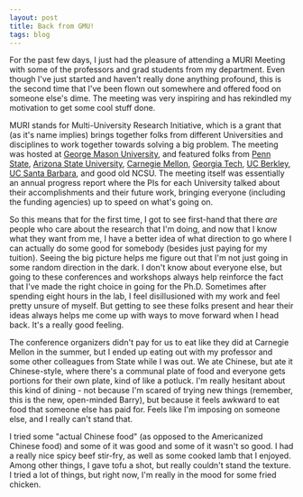 ```yaml
---
layout: post
title: Back from GMU!
tags: blog
---
```


For the past few days, I just had the pleasure of attending a MURI Meeting with some of the professors and grad students from my department. Even though I've just started and haven't really done anything profound, this is the second time that I've been flown out somewhere and offered food on someone else's dime. The meeting was very inspiring and has rekindled my motivation to get some cool stuff done.

MURI stands for Multi-University Research Initiative, which is a grant that (as it's name implies) brings together folks from different Universities and disciplines to work together towards solving a big problem. The meeting was hosted at [George Mason University](http://www.gmu.edu), and featured folks from [Penn State](http://www.psu.edu/), [Arizona State University](http://www.asu.edu/), [Carnegie Mellon](http://www.cmu.edu), [Georgia Tech](http://www.gatech.edu/), [UC Berkley](http://berkeley.edu/), [UC Santa Barbara](http://www.ucsb.edu/), and good old NCSU. The meeting itself was essentially an annual progress report where the PIs for each University talked about their accomplishments and their future work, bringing everyone (including the funding agencies) up to speed on what's going on.

So this means that for the first time, I got to see first-hand that there *are* people who care about the research that I'm doing, and now that I know what they want from me, I have a better idea of what direction to go where I can actually do some good for somebody (besides just paying for my tuition). Seeing the big picture helps me figure out that I'm not just going in some random direction in the dark. I don't know about everyone else, but going to these conferences and workshops always help reinforce the fact that I've made the right choice in going for the Ph.D. Sometimes after spending eight hours in the lab, I feel disillusioned with my work and feel pretty unsure of myself. But getting to see these folks present and hear their ideas always helps me come up with ways to move forward when I head back. It's a really good feeling.

The conference organizers didn't pay for us to eat like they did at Carnegie Mellon in the summer, but I ended up eating out with my professor and some other colleagues from State while I was out. We ate Chinese, but ate it Chinese-style, where there's a communal plate of food and everyone gets portions for their own plate, kind of like a potluck. I'm really hesitant about this kind of dining - not because I'm scared of trying new things (remember, this is the new, open-minded Barry), but because it feels awkward to eat food that someone else has paid for. Feels like I'm imposing on someone else, and I really can't stand that.

I tried some "actual Chinese food" (as opposed to the Americanized Chinese food) and some of it was good and some of it wasn't so good. I had a really nice spicy beef stir-fry, as well as some cooked lamb that I enjoyed. Among other things, I gave tofu a shot, but really couldn't stand the texture. I tried a lot of things, but right now, I'm really in the mood for some fried chicken.
